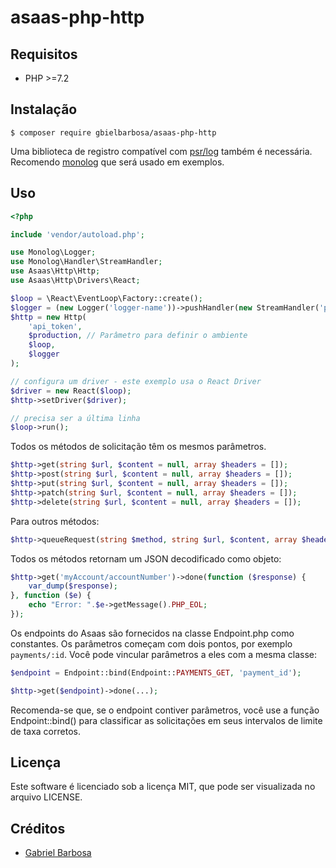 # asaas-php-http

## Requisitos

- PHP >=7.2

## Instalação

```
$ composer require gbielbarbosa/asaas-php-http
```

Uma biblioteca de registro compatível com [psr/log](https://packagist.org/packages/psr/log) também é necessária. Recomendo [monolog](https://github.com/Seldaek/monolog) que será usado em exemplos.

## Uso

```php
<?php

include 'vendor/autoload.php';

use Monolog\Logger;
use Monolog\Handler\StreamHandler;
use Asaas\Http\Http;
use Asaas\Http\Drivers\React;

$loop = \React\EventLoop\Factory::create();
$logger = (new Logger('logger-name'))->pushHandler(new StreamHandler('php://output'));
$http = new Http(
    'api_token',
    $production, // Parâmetro para definir o ambiente
    $loop,
    $logger
);

// configura um driver - este exemplo usa o React Driver
$driver = new React($loop);
$http->setDriver($driver);

// precisa ser a última linha
$loop->run();
```
Todos os métodos de solicitação têm os mesmos parâmetros.
```php
$http->get(string $url, $content = null, array $headers = []);
$http->post(string $url, $content = null, array $headers = []);
$http->put(string $url, $content = null, array $headers = []);
$http->patch(string $url, $content = null, array $headers = []);
$http->delete(string $url, $content = null, array $headers = []);
```
Para outros métodos:
```php
$http->queueRequest(string $method, string $url, $content, array $headers = []);
```
Todos os métodos retornam um JSON decodificado como objeto:
```php
$http->get('myAccount/accountNumber')->done(function ($response) {
    var_dump($response);
}, function ($e) {
    echo "Error: ".$e->getMessage().PHP_EOL;
});
```
Os endpoints do Asaas são fornecidos na classe Endpoint.php como constantes. Os parâmetros começam com dois pontos, por exemplo `payments/:id`. Você pode vincular parâmetros a eles com a mesma classe:
```php
$endpoint = Endpoint::bind(Endpoint::PAYMENTS_GET, 'payment_id');

$http->get($endpoint)->done(...);
```
Recomenda-se que, se o endpoint contiver parâmetros, você use a função Endpoint::bind() para classificar as solicitações em seus intervalos de limite de taxa corretos.

## Licença

Este software é licenciado sob a licença MIT, que pode ser visualizada no arquivo LICENSE.

## Créditos

- [Gabriel Barbosa](mailto:gabrielbarbosak1@gmail.com)